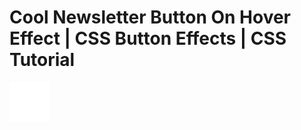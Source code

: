 # Cool Newsletter Button On Hover Effect | CSS Button Effects | CSS Tutorial

![Screenshot](checked.png)